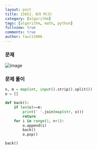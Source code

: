 ```yaml
---
layout: post
title: 15651. N과 M(3)
category: [algorithm]
tags: [algorithm, math, python]
fullview: true
comments: true
author: fault2000
---
```

### 문제

![image](https://user-images.githubusercontent.com/73513005/153750637-7f4e813c-d7fd-4fbd-9ac4-83a448c348f4.png)

### 문제 풀이

```python
n, m = map(int, input().strip().split())
o = []

def back():
    if len(o)==m:
        print(' '.join(map(str, o)))
        return
    for i in range(1, n+1):
        o.append(i)
        back()
        o.pop()

back()
```